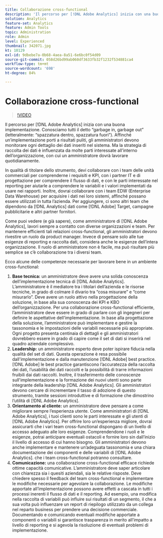 ```yaml
---
title: Collaborazione cross-functional
description: 'Il percorso per [!DNL Adobe Analytics] inizia con una buona implementazione. Conosciamo tutti il detto “garbage in, garbage out” (letteralmente: “spazzatura dentro, spazzatura fuori”). Affinché un’implementazione porti a risultati puliti, gli amministratori devono monitorare ogni dettaglio dei dati inseriti nel sistema. Ma la strategia di raccolta dei dati è influenzata da molte parti interessate all’interno dell’organizzazione, con cui un amministratore dovrà lavorare quotidianamente.'
solution: Analytics
feature-set: Analytics
feature: Admin Tools
topic: Administration
role: Admin
level: Experienced
thumbnail: 342071.jpg
kt: 10129
exl-id: 9dbebe7a-0b68-4aea-8a51-6e6bc0f54d09
source-git-commit: 058d26bd99ab060df3633fb32f1232f534881ca4
workflow-type: tm+mt
source-wordcount: '698'
ht-degree: 84%

---
```


# Collaborazione cross-functional

>[!VIDEO](https://video.tv.adobe.com/v/342071/?quality=12&learn=on)

Il percorso per [!DNL Adobe Analytics] inizia con una buona implementazione. Conosciamo tutti il detto “garbage in, garbage out” (letteralmente: “spazzatura dentro, spazzatura fuori”). Affinché un’implementazione porti a risultati puliti, gli amministratori devono monitorare ogni dettaglio dei dati inseriti nel sistema. Ma la strategia di raccolta dei dati è influenzata da molte parti interessate all’interno dell’organizzazione, con cui un amministratore dovrà lavorare quotidianamente.

In qualità di titolare dello strumento, devi collaborare con i team delle unità commerciali per comprenderne i requisiti e KPI, con i partner IT e di progettazione per comprendere il flusso di dati, e con le parti interessate nel reporting per aiutarle a comprendere le variabili e i valori implementati da usare nei rapporti. Inoltre, dovrai collaborare con i team EDW (Enterprise Data Warehouse) per acquisire i dati nei loro sistemi, affinché possano essere utilizzati in tutta l’azienda. Per aggiungere, ci sono altri team che dipendono da [!DNL Analytics] dati come [!DNL Adobe] Target, campagne pubblicitarie e altri partner fornitori.

Come puoi vedere (e già sapere), come amministratore di [!DNL Adobe Analytics], lavori sempre a contatto con diverse organizzazioni e team. Per mantenere efficienti tali relazioni cross-functional, gli amministratori devono rivestire un ruolo da product manager. Invece di pensare solo alle tue esigenze di reporting e raccolta dati, considera anche le esigenze dell’intera organizzazione. Il ruolo di amministratore non è facile, ma può risultare più semplice se c’è collaborazione tra i diversi team.

Ecco alcune delle competenze necessarie per lavorare bene in un ambiente cross-functional:

1. **Base tecnica:** un amministratore deve avere una solida conoscenza dell’implementazione tecnica di [!DNL Adobe Analytics]. L’amministratore è il mediatore tra i titolari dell’azienda e le risorse tecniche, in grado di colmare il divario tra “cosa misurare” e “come misurarlo”. Deve avere un ruolo attivo nella progettazione della soluzione, in base alla sua conoscenza dei KPI e KBO dell’organizzazione. Per una collaborazione cross-functional efficiente, l’amministratore deve essere in grado di parlare con gli ingegneri per definire le aspettative dell’implementazione. In base alla progettazione della soluzione, l’amministratore può implementare e gestire la tassonomia e le impostazioni delle variabili necessarie più appropriate. Ogni progetto presenta centinaia di dettagli e gli amministratori dovrebbero essere in grado di capire come il set di dati si inserirà nel quadro aziendale complessivo.
1. **Leadership:** un amministratore esperto deve poter ispirare fiducia nella qualità del set di dati. Questa operazione è resa possibile dall&#39;implementazione e dalla manutenzione [!DNL Adobe] best practice. [!DNL Adobe] le best practice garantiscono l’accuratezza della raccolta dei dati, l’usabilità dei dati raccolti e la possibilità di trarre informazioni fruibili dai dati raccolti. Inoltre, il trasferimento delle conoscenze sull&#39;implementazione e la formazione dei nuovi utenti sono parte integrante della leadership [!DNL Adobe Analytics]. Gli amministratori devono cercare di incrementare il tasso di adozione di questo strumento, tramite sessioni introduttive e di formazione che dimostrino l’utilità di [!DNL Adobe Analytics].
1. **Orientamento al cliente:** un amministratore deve pensare a come migliorare sempre l’esperienza utente. Come amministratori di [!DNL Adobe Analytics], i tuoi clienti sono le parti interessate e gli utenti di [!DNL Adobe Analytics]. Per offrire loro un’esperienza migliore, dovrai assicurarti che i vari team cross-functional dispongano di un livello di accesso adeguato alle loro esigenze.  Comprendendone i ruoli e le esigenze, potrai anticipare eventuali ostacoli e fornire loro sin dall’inizio il livello di accesso di cui hanno bisogno. Gli amministratori devono anche implementare e mantenere un’adeguata tassonomia e una chiara documentazione dei componenti e delle variabili di [!DNL Adobe Analytics]. che i team cross-functional potranno consultare.
1. **Comunicazione:** una collaborazione cross-functional efficace richiede ottime capacità comunicative. L’amministratore deve saper articolare con chiarezza sia i quesiti aziendali, sia le relative risposte. Deve chiedere spesso il feedback del team cross-functional e implementare le modifiche necessarie per agevolare la collaborazione. Le modifiche apportate all’implementazione possono avere effetti a cascata in tutti i processi inerenti il flusso di dati e il reporting. Ad esempio, una modifica nella raccolta di variabili può influire sui risultati di un segmento, il che a sua volta può influenzare un report di riepilogo utilizzato da un collega nel reparto business per prendere una decisione commerciale. Documentando e comunicando eventuali modifiche apportate a componenti o variabili si garantisce trasparenza in merito all’impatto a livello di reporting e si agevola la risoluzione di eventuali problemi di implementazione.
